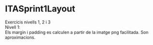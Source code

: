 # ITASprint1Layout
Exercicis nivells 1, 2 i 3<br>
Nivell 1:<br>
  Els margin i padding es calculen a partir de la imatge png facilitada. Son aproximacions.
